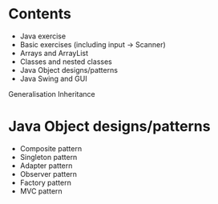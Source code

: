 # Contents
- Java exercise 
- Basic exercises (including input -> Scanner)
- Arrays and ArrayList
- Classes and nested classes
- Java Object designs/patterns
- Java Swing and GUI 

Generalisation
Inheritance

# Java Object designs/patterns
- Composite pattern
- Singleton pattern
- Adapter pattern
- Observer pattern
- Factory pattern
- MVC pattern
